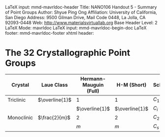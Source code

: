 LaTeX input:        mmd-mavrldoc-header
Title:              NANO106 Handout 5 - Summary of Point Groups
Author:             Shyue Ping Ong
Affiliation:        University of California, San Diego
Address:            9500 Gilman Drive, Mail Code 0448, La Jolla, CA 92093-0448
Web:                http://www.materialsvirtuallab.org
Base Header Level:  2
LaTeX Mode:         mavrldoc
LaTeX input:        mmd-mavrldoc-begin-doc
LaTeX footer:       mmd-mavrldoc-footer
xhtml header:       <script type="text/javascript" src="https://cdn.mathjax.org/mathjax/latest/MathJax.js?config=TeX-AMS-MML_HTMLorMML"></script>


# The 32 Crystallographic Point Groups

| Crystal | Laue Class | Hermann-Mauguin (Full) | H-M (Short) | Schoenflies |
| ------- | ---------- | ---------------------- | ----------- | ----------- |
| Triclinic | $\overline{1}$ | $1$ | $1$ | $C_1$ |
|           | | $\overline{1}$ | $\overline{1}$ | $C_i = S_2$ |
| Monoclinic | $\frac{2}{m}$ | $2$ | $2$ | $C_2$|
|            |               | $m$ | $m$ | $C_s = C_{1h}$ |
